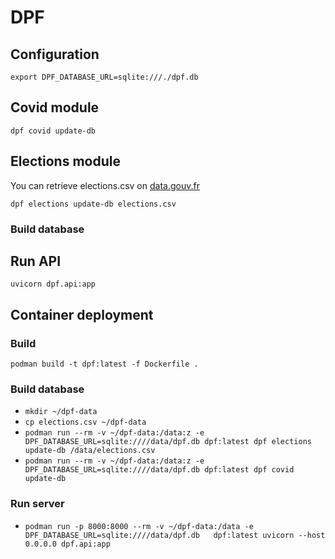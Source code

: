 # DPF

## Configuration

`export DPF_DATABASE_URL=sqlite:///./dpf.db`

## Covid module

`dpf covid update-db`

## Elections module

You can retrieve elections.csv on
[data.gouv.fr](https://www.data.gouv.fr/fr/datasets/r/056c3d1e-87ef-42b2-ae9c-57ad9d81b563)

`dpf elections update-db elections.csv`

### Build database

## Run API

`uvicorn dpf.api:app`

## Container deployment

### Build

`podman build -t dpf:latest -f Dockerfile .`

### Build database

 - `mkdir ~/dpf-data`
 - `cp elections.csv ~/dpf-data`
 - `podman run --rm -v ~/dpf-data:/data:z -e DPF_DATABASE_URL=sqlite:////data/dpf.db dpf:latest dpf elections update-db /data/elections.csv`
 - `podman run --rm -v ~/dpf-data:/data:z -e DPF_DATABASE_URL=sqlite:////data/dpf.db dpf:latest dpf covid update-db`

### Run server

 - `podman run -p 8000:8000 --rm -v ~/dpf-data:/data -e DPF_DATABASE_URL=sqlite:////data/dpf.db   dpf:latest uvicorn --host 0.0.0.0 dpf.api:app`
